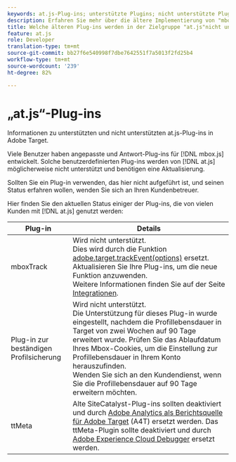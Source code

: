 ```yaml
---
keywords: at.js-Plug-ins; unterstützte Plugins; nicht unterstützte Plugins; ttMeta; ttmeta; mboxTrack
description: Erfahren Sie mehr über die ältere Implementierung von "mbox.js"in Adobe Target. Migrieren Sie zum Adobe Experience Platform Web SDK (AEP Web SDK) oder zur neuesten Version von at.js.
title: Welche älteren Plug-ins werden in der Zielgruppe "at.js"nicht unterstützt?
feature: at.js
role: Developer
translation-type: tm+mt
source-git-commit: bb27f6e540998f7dbe7642551f7a5013f2fd25b4
workflow-type: tm+mt
source-wordcount: '239'
ht-degree: 82%

---
```



# „at.js“-Plug-ins

Informationen zu unterstützten und nicht unterstützten at.js-Plug-ins in Adobe Target.

Viele Benutzer haben angepasste und Antwort-Plug-ins für [!DNL mbox.js] entwickelt. Solche benutzerdefinierten Plug-ins werden von [!DNL at.js] möglicherweise nicht unterstützt und benötigen eine Aktualisierung.

Sollten Sie ein Plug-in verwenden, das hier nicht aufgeführt ist, und seinen Status erfahren wollen, wenden Sie sich an Ihren Kundenbetreuer.

Hier finden Sie den aktuellen Status einiger der Plug-ins, die von vielen Kunden mit [!DNL at.js] genutzt werden:

| Plug-in | Details |
|--- |--- |
| mboxTrack | Wird nicht unterstützt.<br>Dies wird durch die Funktion [adobe.target.trackEvent(options)](/help/c-implementing-target/c-implementing-target-for-client-side-web/adobe-target-trackevent.md) ersetzt. Aktualisieren Sie Ihre Plug-ins, um die neue Funktion anzuwenden.<br>Weitere Informationen finden Sie auf der Seite [Integrationen](/help/c-implementing-target/c-implementing-target-for-client-side-web/c-how-atjs-works/target-atjs-integrations.md). |
| Plug-in zur beständigen Profilsicherung | Wird nicht unterstützt.<br>Die Unterstützung für dieses Plug-in wurde eingestellt, nachdem die Profillebensdauer in Target von zwei Wochen auf 90 Tage erweitert wurde. Prüfen Sie das Ablaufdatum Ihres Mbox-Cookies, um die Einstellung zur Profillebensdauer in Ihrem Konto herauszufinden.<br>Wenden Sie sich an den Kundendienst, wenn Sie die Profillebensdauer auf 90 Tage erweitern möchten. |
| ttMeta | Alte SiteCatalyst-Plug-ins sollten deaktiviert und durch [Adobe Analytics als Berichtsquelle für Adobe Target](/help/c-integrating-target-with-mac/a4t/a4t.md) (A4T) ersetzt werden. Das ttMeta-Plugin sollte deaktiviert und durch [Adobe Experience Cloud Debugger](https://chrome.google.com/webstore/detail/adobe-experience-cloud-de/ocdmogmohccmeicdhlhhgepeaijenapj) ersetzt werden. |